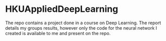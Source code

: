 # HKUAppliedDeepLearning

The repo contains a project done in a course on Deep Learning. The report details my groups results, however only the code for the neural network I created is available to me and present on the repo. 
